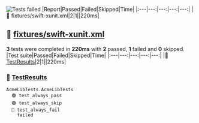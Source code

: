 ![Tests failed](https://img.shields.io/badge/tests-2%20passed%2C%201%20failed-critical)
|Report|Passed|Failed|Skipped|Time|
|:---|---:|---:|---:|---:|
|🔴 fixtures/swift-xunit.xml|2|1||220ms|
## 🔴 <a id="user-content-r0" href="#r0">fixtures/swift-xunit.xml</a>
**3** tests were completed in **220ms** with **2** passed, **1** failed and **0** skipped.
|Test suite|Passed|Failed|Skipped|Time|
|:---|---:|---:|---:|---:|
|🔴 [TestResults](#r0s0)|2|1||220ms|
### 🔴 <a id="user-content-r0s0" href="#r0s0">TestResults</a>
```
AcmeLibTests.AcmeLibTests
  🟢 test_always_pass
  🟢 test_always_skip
  🔴 test_always_fail
	failed
```